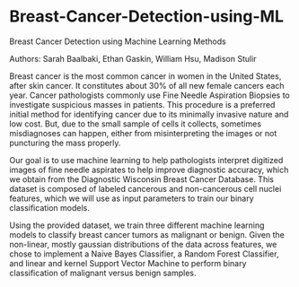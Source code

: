 # Breast-Cancer-Detection-using-ML
Breast Cancer Detection using Machine Learning Methods

Authors: Sarah Baalbaki, Ethan Gaskin, William Hsu, Madison Stulir

Breast cancer is the most common cancer in women in the United States, after skin cancer. It constitutes about 30% of all new female cancers each year. Cancer pathologists commonly use Fine Needle Aspiration Biopsies to investigate suspicious masses in patients. This procedure is a preferred initial method for identifying cancer due to its minimally invasive nature and low cost. But, due to the small sample of cells it collects, sometimes misdiagnoses can happen, either from misinterpreting the images or not puncturing the mass properly.

Our goal is to use machine learning to help pathologists interpret digitized images of fine needle aspirates to help improve diagnostic accuracy, which we obtain from the Diagnostic Wisconsin Breast Cancer Database.
This dataset is composed of labeled cancerous and non-cancerous cell nuclei features, which we will use as input parameters to train our binary classification models.

Using the provided dataset, we train three different machine learning models to classify breast cancer tumors as malignant or benign. Given the non-linear, mostly gaussian distributions of the data across features, we chose to implement a Naive Bayes Classifier, a Random Forest Classifier, and linear and kernel Support Vector Machine to perform binary classification of malignant versus benign samples.


